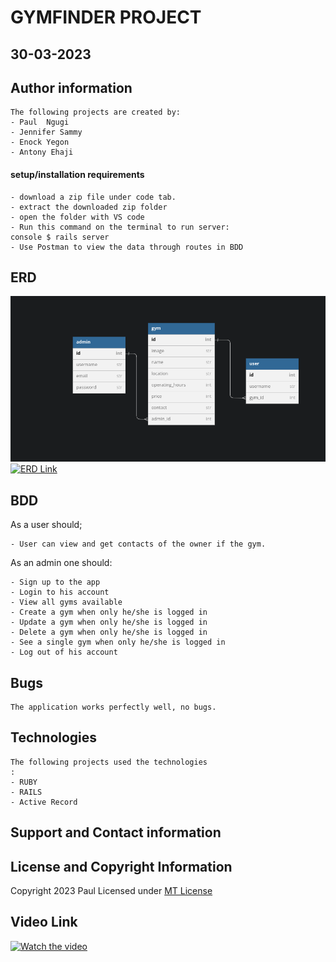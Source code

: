 # GYMFINDER PROJECT

## 30-03-2023

## Author information

    The following projects are created by:
    - Paul  Ngugi
    - Jennifer Sammy
    - Enock Yegon
    - Antony Ehaji

#### setup/installation requirements

    - download a zip file under code tab.
    - extract the downloaded zip folder
    - open the folder with VS code
    - Run this command on the terminal to run server:
    console $ rails server
    - Use Postman to view the data through routes in BDD

## ERD

![Screenshot](./1.png)
[![ERD Link](link)](https://dbdiagram.io/d/641da8905758ac5f1723e567)

## BDD

As a user should;

    - User can view and get contacts of the owner if the gym.

As an admin one should:

    - Sign up to the app
    - Login to his account
    - View all gyms available
    - Create a gym when only he/she is logged in
    - Update a gym when only he/she is logged in
    - Delete a gym when only he/she is logged in
    - See a single gym when only he/she is logged in
    - Log out of his account

## Bugs

    The application works perfectly well, no bugs.

## Technologies

    The following projects used the technologies
    :
    - RUBY
    - RAILS
    - Active Record

## Support and Contact information

## License and Copyright Information

Copyright 2023 Paul Licensed under [MT License](https://github.com/Paul-ike/gymfinder/blob/master/LICENSE)

## Video Link

[![Watch the video](video)](https://drive.google.com/file/d/1iLHd7awAEpdjBYSpqtcy7aD9ig7kerkn/view)
